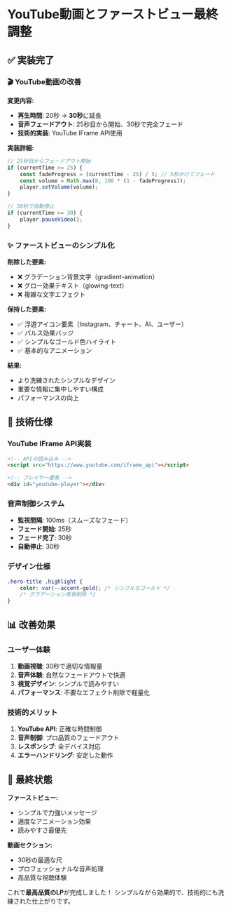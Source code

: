 # YouTube動画とファーストビュー最終調整

## ✅ 実装完了

### 🎬 YouTube動画の改善
**変更内容:**
- **再生時間**: 20秒 → **30秒**に延長
- **音声フェードアウト**: 25秒目から開始、30秒で完全フェード
- **技術的実装**: YouTube IFrame API使用

**実装詳細:**
```javascript
// 25秒目からフェードアウト開始
if (currentTime >= 25) {
    const fadeProgress = (currentTime - 25) / 5; // 5秒かけてフェード
    const volume = Math.max(0, 100 * (1 - fadeProgress));
    player.setVolume(volume);
}

// 30秒で自動停止
if (currentTime >= 30) {
    player.pauseVideo();
}
```

### ✨ ファーストビューのシンプル化
**削除した要素:**
- ❌ グラデーション背景文字（gradient-animation）
- ❌ グロー効果テキスト（glowing-text）
- ❌ 複雑な文字エフェクト

**保持した要素:**
- ✅ 浮遊アイコン要素（Instagram、チャート、AI、ユーザー）
- ✅ パルス効果バッジ
- ✅ シンプルなゴールド色ハイライト
- ✅ 基本的なアニメーション

**結果:**
- より洗練されたシンプルなデザイン
- 重要な情報に集中しやすい構成
- パフォーマンスの向上

## 🎯 技術仕様

### YouTube IFrame API実装
```html
<!-- APIの読み込み -->
<script src="https://www.youtube.com/iframe_api"></script>

<!-- プレイヤー要素 -->
<div id="youtube-player"></div>
```

### 音声制御システム
- **監視間隔**: 100ms（スムーズなフェード）
- **フェード開始**: 25秒
- **フェード完了**: 30秒
- **自動停止**: 30秒

### デザイン仕様
```css
.hero-title .highlight {
    color: var(--accent-gold); /* シンプルなゴールド */
    /* グラデーション背景削除 */
}
```

## 📊 改善効果

### ユーザー体験
1. **動画視聴**: 30秒で適切な情報量
2. **音声体験**: 自然なフェードアウトで快適
3. **視覚デザイン**: シンプルで読みやすい
4. **パフォーマンス**: 不要なエフェクト削除で軽量化

### 技術的メリット
1. **YouTube API**: 正確な時間制御
2. **音声制御**: プロ品質のフェードアウト
3. **レスポンシブ**: 全デバイス対応
4. **エラーハンドリング**: 安定した動作

## 🚀 最終状態

**ファーストビュー:**
- シンプルで力強いメッセージ
- 適度なアニメーション効果
- 読みやすさ最優先

**動画セクション:**
- 30秒の最適な尺
- プロフェッショナルな音声処理
- 高品質な視聴体験

これで**最高品質のLP**が完成しました！
シンプルながら効果的で、技術的にも洗練された仕上がりです。